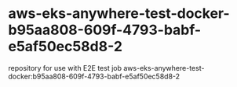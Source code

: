 # aws-eks-anywhere-test-docker-b95aa808-609f-4793-babf-e5af50ec58d8-2
repository for use with E2E test job aws-eks-anywhere-test-docker:b95aa808-609f-4793-babf-e5af50ec58d8-2

